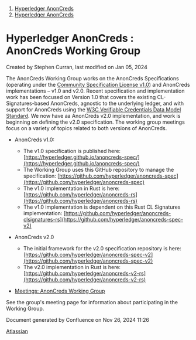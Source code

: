 1. [Hyperledger AnonCreds](index.html)
2. [Hyperledger AnonCreds](Hyperledger-AnonCreds_20283406.html)

# Hyperledger AnonCreds : AnonCreds Working Group

Created by Stephen Curran, last modified on Jan 05, 2024

The AnonCreds Working Group works on the AnonCreds Specifications (operating under the [Community Specification License v1.0](https://github.com/hyperledger/anoncreds-spec/blob/main/1._Community_Specification_License-v1.md)) and AnonCreds implementations – v1.0 and v2.0. Recent specification and implementation work has been focused on Version 1.0 that covers the existing CL-Signatures-based AnonCreds, agnostic to the underlying ledger, and with support for AnonCreds using the [W3C Verifiable Credentials Data Model Standard](https://www.w3.org/TR/vc-data-model/). We now have aa AnonCreds v2.0 implementation, and work is beginning on defining the v2.0 specification. The working group meetings focus on a variety of topics related to both versions of AnonCreds.

- AnonCreds v1.0:
  
  - The v1.0 specification is published here: [https://hyperledger.github.io/anoncreds-spec/](https://hyperledger.github.io/anoncreds-spec/)
  - The Working Group uses this GitHub repository to manage the specification: [https://github.com/hyperledger/anoncreds-spec](https://github.com/hyperledger/anoncreds-spec)
  - The v1.0 implementation in Rust is here: [https://github.com/hyperledger/anoncreds-rs](https://github.com/hyperledger/anoncreds-rs)
  - The v1.0 implementation is dependent on this Rust CL Signatures implementation: [https://github.com/hyperledger/anoncreds-clsignatures-rs](https://github.com/hyperledger/anoncreds-spec-v2)
- AnonCreds v2.0
  
  - The initial framework for the v2.0 specification repository is here: [https://github.com/hyperledger/anoncreds-spec-v2](https://github.com/hyperledger/anoncreds-spec-v2)
  - The v2.0 implementation in Rust is here: [https://github.com/hyperledger/anoncreds-v2-rs](https://github.com/hyperledger/anoncreds-v2-rs)
- [Meetings: AnonCreds Working Group](20291486.html)

See the group's meeting page for information about participating in the Working Group.

Document generated by Confluence on Nov 26, 2024 11:26

[Atlassian](http://www.atlassian.com/)
